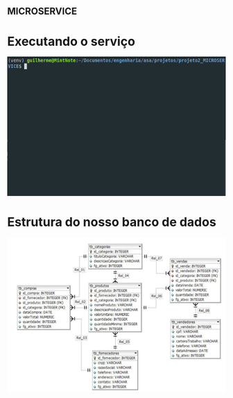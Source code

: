 ## MICROSERVICE

# Executando o serviço
<p align="center">
    <img src="./img/api.gif" alt="run way terminal">
</p>

# Estrutura do nosso banco de dados
<p align="center">
  <img src="./img/diagrama.jpeg" title="Diagrama DER">
</p>